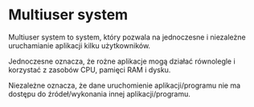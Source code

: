 # Multiuser system
Multiuser system to system, który pozwala na jednoczesne i niezależne uruchamianie aplikacji kilku użytkowników.

Jednoczesne oznacza, że rożne aplikacje mogą działać równolegle i korzystać z zasobów CPU, pamięci RAM i dysku.

Niezależne oznacza, że dane uruchomienie aplikacji/programu nie ma dostępu do źródeł/wykonania innej aplikacji/programu.